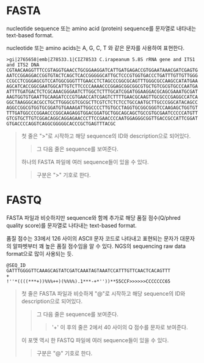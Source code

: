 # FASTA
nucleotide sequence 또는 amino acid (protein) sequence를 문자열로 내타내는 text-based format.

nucleotide 또는 amino acids는 A, G, C, T 와 같은 문자를 사용하여 표현한다.

```
>gi|2765658|emb|Z78533.1|CIZ78533 C.irapeanum 5.8S rRNA gene and ITS1 and ITS2 DNA
CGTAACAAGGTTTCCGTAGGTGAACCTGCGGAAGGATCATTGATGAGACCGTGGAATAAACGATCGAGTG
AATCCGGAGGACCGGTGTACTCAGCTCACCGGGGGCATTGCTCCCGTGGTGACCCTGATTTGTTGTTGGG
CCGCCTCGGGAGCGTCCATGGCGGGTTTGAACCTCTAGCCCGGCGCAGTTTGGGCGCCAAGCCATATGAA
AGCATCACCGGCGAATGGCATTGTCTTCCCCAAAACCCGGAGCGGCGGCGTGCTGTCGCGTGCCCAATGA
ATTTTGATGACTCTCGCAAACGGGAATCTTGGCTCTTTGCATCGGATGGAAGGACGCAGCGAAATGCGAT
AAGTGGTGTGAATTGCAAGATCCCGTGAACCATCGAGTCTTTTGAACGCAAGTTGCGCCCGAGGCCATCA
GGCTAAGGGCACGCCTGCTTGGGCGTCGCGCTTCGTCTCTCTCCTGCCAATGCTTGCCCGGCATACAGCC
AGGCCGGCGTGGTGCGGATGTGAAAGATTGGCCCCTTGTGCCTAGGTGCGGCGGGTCCAAGAGCTGGTGT
TTTGATGGCCCGGAACCCGGCAAGAGGTGGACGGATGCTGGCAGCAGCTGCCGTGCGAATCCCCCATGTT
GTCGTGCTTGTCGGACAGGCAGGAGAACCCTTCCGAACCCCAATGGAGGGCGGTTGACCGCCATTCGGAT
GTGACCCCAGGTCAGGCGGGGGCACCCGCTGAGTTTACGC
```
> 첫 줄은 ">"로 시작하고 해당 sequence의 ID와 description으로 되어있다.
>   > 그 다음 줄은 sequence를 보여준다.
>
> 하나의 FASTA 파일에 여러 sequence들이 있을 수 있다.
>   > 구분은 ">" 기호로 한다.

# FASTQ
FASTA 파일과 비슷하지만 sequence와 함께 추가로 해당 품질 점수(Q/phred quality score)를 문자열로 나타내는 text-based format.

품질 점수는 33에서 126 사이의 ASCII 문자 코드로 나타내고 표현되는 문자가 대문자의 알파벳부터 꽤 높은 품질 점수임을 알 수 있다.
NGS의 sequencing raw data format으로 많이 사용되는 듯.
```
@SEQ_ID
GATTTGGGGTTCAAAGCAGTATCGATCAAATAGTAAATCCATTTGTTCAACTCACAGTTT
+
!''*((((***+))%%%++)(%%%%).1***-+*''))**55CCF>>>>>>CCCCCCC65
```
> 첫 줄은 FASTA 파일과 비슷하게 "@"로 시작하고 해당 sequence의 ID와 description으로 되어있다.
>   > 그 다음 줄은 sequence를 보여준다.
>   >   > '+' 이 후의 줄은 2에서 40 사이의 Q 점수를 문자로 보여준다.
>
> 이 포맷 역시 한 FASTQ 파일에 여러 sequence들이 있을 수 있다.
>   > 구분은 "@" 기호로 한다.
